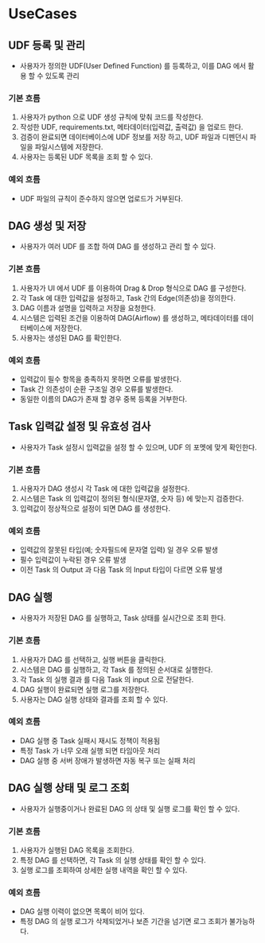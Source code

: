 # UseCases

## UDF 등록 및 관리

- 사용자가 정의한 UDF(User Defined Function) 를 등록하고, 이를 DAG 에서 활용 할 수 있도록 관리

### 기본 흐름

1. 사용자가 python 으로 UDF 생성 규칙에 맞춰 코드를 작성한다.
2. 작성한 UDF, requirements.txt, 메타데이터(입력값, 출력값) 을 업로드 한다.
3. 검증이 완료되면 데이터베이스에 UDF 정보를 저장 하고, UDF 파일과 디펜던시 파일을 파일시스템에 저장한다.
4. 사용자는 등록된 UDF 목록을 조회 할 수 있다.

### 예외 흐름

- UDF 파일의 규칙이 준수하지 않으면 업로드가 거부된다.

## DAG 생성 및 저장

- 사용자가 여러 UDF 를 조합 하여 DAG 를 생성하고 관리 할 수 있다.

### 기본 흐름

1. 사용자가 UI 에서 UDF 를 이용하여 Drag & Drop 형식으로 DAG 를 구성한다.
2. 각 Task 에 대한 입력값을 설정하고, Task 간의 Edge(의존성)을 정의한다.
3. DAG 이름과 설명을 입력하고 저장을 요청한다.
4. 시스템은 입력된 조건을 이용하여 DAG(Airflow) 를 생성하고, 메타데이터를 데이터베이스에 저장한다.
5. 사용자는 생성된 DAG 를 확인한다.

### 예외 흐름

- 입력값이 필수 항목을 충족하지 못하면 오류를 발생한다.
- Task 간 의존성이 순환 구조일 경우 오류를 발생한다.
- 동일한 이름의 DAG가 존재 할 경우 중복 등록을 거부한다.

## Task 입력값 설정 및 유효성 검사

- 사용자가 Task 설정시 입력값을 설정 할 수 있으며, UDF 의 포멧에 맞게 확인한다.

### 기본 흐름

1. 사용자가 DAG 생성시 각 Task 에 대한 입력값을 설정한다.
2. 시스템은 Task 의 입력값이 정의된 형식(문자열, 숫자 등) 에 맞는지 검증한다.
3. 입력값이 정상적으로 설정이 되면 DAG 를 생성한다.

### 예외 흐름

- 입력값의 잘못된 타입(예; 숫자필드에 문자열 입력) 일 경우 오류 발생
- 필수 입력값이 누락된 경우 오류 발생
- 이전 Task 의 Output 과 다음 Task 의 Input 타입이 다르면 오류 발생

## DAG 실행

- 사용자가 저장된 DAG 를 실행하고, Task 상태를 실시간으로 조회 한다.

### 기본 흐름

1. 사용자가 DAG 를 선택하고, 실행 버튼을 클릭한다.
2. 시스템은 DAG 를 실행하고, 각 Task 를 정의된 순서대로 실행한다.
3. 각 Task 의 실행 결과 를 다음 Task 의 input 으로 전달한다.
4. DAG 실행이 완료되면 실행 로그를 저장한다.
5. 사용자는 DAG 실행 상태와 결과를 조회 할 수 있다.

### 예외 흐름

- DAG 실행 중 Task 실패시 재시도 정책이 적용됨
- 특정 Task 가 너무 오래 실행 되면 타임아웃 처리
- DAG 실행 중 서버 장애가 발생하면 자동 복구 또는 실패 처리

## DAG 실행 상태 및 로그 조회

- 사용자가 실행중이거나 완료된 DAG 의 상태 및 실행 로그를 확인 할 수 있다.

### 기본 흐름

1. 사용자가 실행된 DAG 목록을 조회한다.
2. 특정 DAG 를 선택하면, 각 Task 의 실행 상태를 확인 할 수 있다.
3. 실행 로그를 조회하여 상세한 실행 내역을 확인 할 수 있다.

### 예외 흐름

- DAG 실행 이력이 없으면 목록이 비어 있다.
- 특정 DAG 의 실행 로그가 삭제되었거나 보존 기간을 넘기면 로그 조회가 불가능하다.
